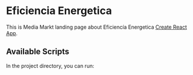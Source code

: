 # Eficiencia Energetica 

This is Media Markt landing page about Eficiencía Energetica [Create React App](https://specials.mediamarkt.es/eficiencia-energetica).

## Available Scripts

In the project directory, you can run:

